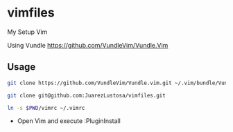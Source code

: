 # vimfiles

My Setup Vim 

Using Vundle https://github.com/VundleVim/Vundle.Vim

## Usage




``` bash
git clone https://github.com/VundleVim/Vundle.vim.git ~/.vim/bundle/Vundle.vim

git clone git@github.com:JuarezLustosa/vimfiles.git

ln -s $PWD/vimrc ~/.vimrc
```
 - Open Vim and execute :PluginInstall
